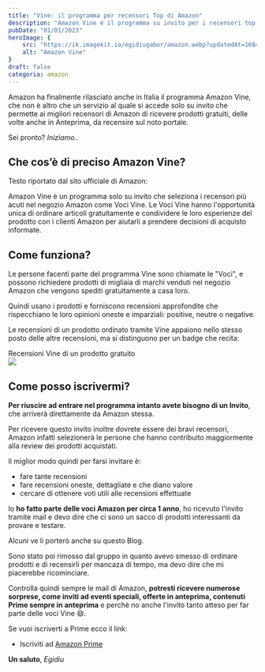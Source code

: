 ```yaml
---
title: "Vine: il programma per recensori Top di Amazon"
description: "Amazon Vine è il programma su invito per i recensori top di Amazon"
pubDate: "01/01/2023"
heroImage: {
    src: "https://ik.imagekit.io/egidiugabor/amazon.webp?updatedAt=1684082589597",
    alt: "Amazon Vine"
}
draft: false
categoria: amazon
---
```


Amazon ha finalmente rilasciato anche in Italia il programma Amazon Vine, che non è altro che un servizio al quale si accede solo su invito che permette ai migliori recensori di Amazon di ricevere prodotti gratuiti, delle volte anche in Anteprima, da recensire sul noto portale.

Sei pronto? _Iniziamo.._

## Che cos’è di preciso Amazon Vine?

Testo riportato dal sito ufficiale di Amazon:

<div class="quote">Amazon Vine è un programma solo su invito che seleziona i recensori più acuti nel negozio Amazon come Voci Vine. Le Voci Vine hanno l'opportunità unica di ordinare articoli gratuitamente e condividere le loro esperienze del prodotto con i clienti Amazon per aiutarli a prendere decisioni di acquisto informate.</div>

## Come funziona?
Le persone facenti parte del programma Vine sono chiamate le "Voci", e possono richiedere prodotti di migliaia di marchi venduti nel negozio Amazon che vengono spediti gratuitamente a casa loro.

Quindi usano i prodotti e forniscono recensioni approfondite che rispecchiano le loro opinioni oneste e imparziali: positive, neutre o negative.

Le recensioni di un prodotto ordinato tramite Vine appaiono nello stesso posto delle altre recensioni, ma si distinguono per un badge che recita:
<div class="quote">Recensioni Vine di un prodotto gratuito</div>
<div class="postImage"><img src="https://ik.imagekit.io/egidiugabor/Amazon_Vine_Esempio.png?updatedAt=1684085944190"><div>

## Come posso iscrivermi?

**Per riuscire ad entrare nel programma intanto avete bisogno di un Invito**, che arriverà direttamente da Amazon stessa.

Per ricevere questo invito inoltre dovrete essere dei bravi recensori, Amazon infatti selezionerà le persone che hanno contribuito maggiormente alla review dei prodotti acquistati.

Il miglior modo quindi per farsi invitare è:
- fare tante recensioni
- fare recensioni oneste, dettagliate e che diano valore
- cercare di ottenere voti utili alle recensioni effettuate

Io **ho fatto parte delle voci Amazon per circa 1 anno**, ho ricevuto l'invito tramite mail e devo dire che ci sono un sacco di prodotti interessanti da provare e testare.

Alcuni ve li porterò anche su questo Blog.

Sono stato poi rimosso dal gruppo in quanto avevo smesso di ordinare prodotti e di recensirli per mancaza di tempo, ma devo dire che mi piacerebbe ricominciare.

Controlla quindi sempre le mail di Amazon, **potresti ricevere numerose sorprese, come inviti ad eventi speciali, offerte in anteprima, contenuti Prime sempre in anteprima** e perchè no anche l'invito tanto atteso per far parte delle voci Vine 😄.

Se vuoi iscriverti a Prime ecco il link:
- Iscriviti ad [Amazon Prime](http://www.amazon.it/amazonprime?tag=f0be0-21)


**Un saluto**, _Egidiu_






